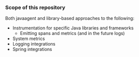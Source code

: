 ### Scope of this repository

Both javaagent and library-based approaches to the following:

* Instrumentation for specific Java libraries and frameworks
  * Emitting spans and metrics (and in the future logs)
* System metrics
* Logging integrations
* Spring integrations

